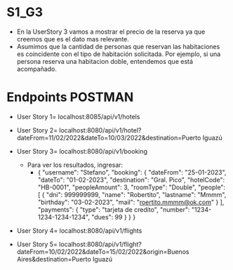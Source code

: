 # S1_G3
- En la UserStory 3 vamos a mostrar el precio de la reserva ya que creemos que es el dato mas relevante.
- Asumimos que la cantidad de personas que reservan las habitaciones es coincidente con el tipo de habitación solicitada. Por ejemplo, si una persona reserva una habitacion doble, entendemos que está acompañado.

# Endpoints POSTMAN
- User Story 1= localhost:8085/api/v1/hotels

- User Story 2= localhost:8080/api/v1/hotel?dateFrom=11/02/2022&dateTo=10/03/2022&destination=Puerto Iguazú

- User Story 3= localhost:8080/api/v1/booking
  - Para ver los resultados, ingresar:
    - {     "username": "Stefano",     "booking": {         "dateFrom": "25-01-2023",         "dateTo": "01-02-2023",         "destination": "Gral. Pico",         "hotelCode": "HB-0001",         "peopleAmount": 3,         "roomType": "Double",         "people": [             {                 "dni": 999999999,                 "name": "Robertito",                 "lastname": "Mmmm",                 "birthday": "03-02-2023",                 "mail": "roertito.mmmm@ok.com"             }         ],         "payments": {             "type": "tarjeta de credito",             "number": "1234-1234-1234-1234",             "dues": 99         }     } }

- User Story 4= localhost:8080/api/v1/flights

- User Story 5= localhost:8080/api/v1/flight?dateFrom=10/02/2022&dateTo=15/02/2022&origin=Buenos Aires&destination=Puerto Iguazú